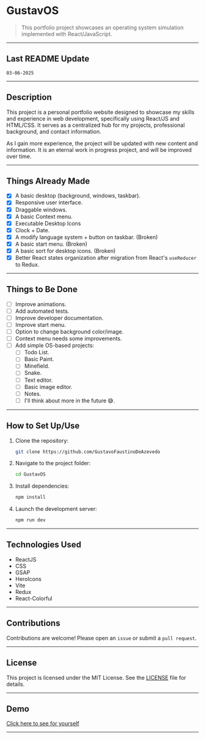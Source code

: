 # GustavOS

> This portfolio project showcases an operating system simulation implemented with React/JavaScript.

---

## Last README Update

`03-06-2025`

---

## Description

This project is a personal portfolio website designed to showcase my skills and experience in web development, specifically using React/JS and HTML/CSS. It serves as a centralized hub for my projects, professional background, and contact information.

As I gain more experience, the project will be updated with new content and information. It is an eternal work in progress project, and will be improved over time.

---

## Things Already Made

- [x] A basic desktop (background, windows, taskbar).
- [x] Responsive user interface.
- [x] Draggable windows.
- [x] A basic Context menu.
- [x] Executable Desktop Icons
- [x] Clock + Date.
- [x] A modify language system + button on taskbar. (Broken)
- [x] A basic start menu. (Broken)
- [x] A basic sort for desktop icons. (Broken)
- [x] Better React states organization after migration from React's `useReducer` to Redux.

---

## Things to Be Done

- [ ] Improve animations.
- [ ] Add automated tests.
- [ ] Improve developer documentation.
- [ ] Improve start menu.
- [ ] Option to change background color/image.
- [ ] Context menu needs some improvements.
- [ ] Add simple OS-based projects:
  - [ ] Todo List.
  - [ ] Basic Paint.
  - [ ] Minefield.
  - [ ] Snake.
  - [ ] Text editor.
  - [ ] Basic image editor.
  - [ ] Notes.
  - [ ] I'll think about more in the future 😅.

---

## How to Set Up/Use

1. Clone the repository:
   ```bash
   git clone https://github.com/GustavoFaustinoDeAzevedo
   ```
2. Navigate to the project folder:
   ```bash
   cd GustavOS
   ```
3. Install dependencies:
   ```bash
   npm install
   ```
4. Launch the development server:
   ```bash
   npm run dev
   ```

---

## Technologies Used

- ReactJS
- CSS
- GSAP
- HeroIcons
- Vite
- Redux
- React-Colorful

---

## Contributions

Contributions are welcome! Please open an `issue` or submit a `pull request`.

---

## License

This project is licensed under the MIT License. See the [LICENSE](LICENSE) file for details.

---

## Demo

[Click here to see for yourself](https://gustavofaustinodeazevedo.github.io)

---
